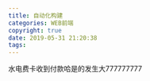 ```yaml
---
title: 自动化构建
categories: WEB前端
copyright: true
date: 2019-05-31 21:20:38
tags:
---
```

水电费卡收到付款哈是的发生大777777777